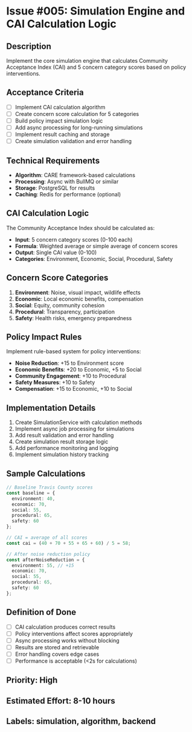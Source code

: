 # Issue #005: Simulation Engine and CAI Calculation Logic

## Description
Implement the core simulation engine that calculates Community Acceptance Index (CAI) and 5 concern category scores based on policy interventions.

## Acceptance Criteria
- [ ] Implement CAI calculation algorithm
- [ ] Create concern score calculation for 5 categories
- [ ] Build policy impact simulation logic
- [ ] Add async processing for long-running simulations
- [ ] Implement result caching and storage
- [ ] Create simulation validation and error handling

## Technical Requirements
- **Algorithm**: CARE framework-based calculations
- **Processing**: Async with BullMQ or similar
- **Storage**: PostgreSQL for results
- **Caching**: Redis for performance (optional)

## CAI Calculation Logic
The Community Acceptance Index should be calculated as:
- **Input**: 5 concern category scores (0-100 each)
- **Formula**: Weighted average or simple average of concern scores
- **Output**: Single CAI value (0-100)
- **Categories**: Environment, Economic, Social, Procedural, Safety

## Concern Score Categories
1. **Environment**: Noise, visual impact, wildlife effects
2. **Economic**: Local economic benefits, compensation
3. **Social**: Equity, community cohesion
4. **Procedural**: Transparency, participation
5. **Safety**: Health risks, emergency preparedness

## Policy Impact Rules
Implement rule-based system for policy interventions:
- **Noise Reduction**: +15 to Environment score
- **Economic Benefits**: +20 to Economic, +5 to Social
- **Community Engagement**: +10 to Procedural
- **Safety Measures**: +10 to Safety
- **Compensation**: +15 to Economic, +10 to Social

## Implementation Details
1. Create SimulationService with calculation methods
2. Implement async job processing for simulations
3. Add result validation and error handling
4. Create simulation result storage logic
5. Add performance monitoring and logging
6. Implement simulation history tracking

## Sample Calculations
```typescript
// Baseline Travis County scores
const baseline = {
  environment: 40,
  economic: 70,
  social: 55,
  procedural: 65,
  safety: 60
};

// CAI = average of all scores
const cai = (40 + 70 + 55 + 65 + 60) / 5 = 58;

// After noise reduction policy
const afterNoiseReduction = {
  environment: 55, // +15
  economic: 70,
  social: 55,
  procedural: 65,
  safety: 60
};
```

## Definition of Done
- [ ] CAI calculation produces correct results
- [ ] Policy interventions affect scores appropriately
- [ ] Async processing works without blocking
- [ ] Results are stored and retrievable
- [ ] Error handling covers edge cases
- [ ] Performance is acceptable (<2s for calculations)

## Priority: High
## Estimated Effort: 8-10 hours
## Labels: simulation, algorithm, backend
